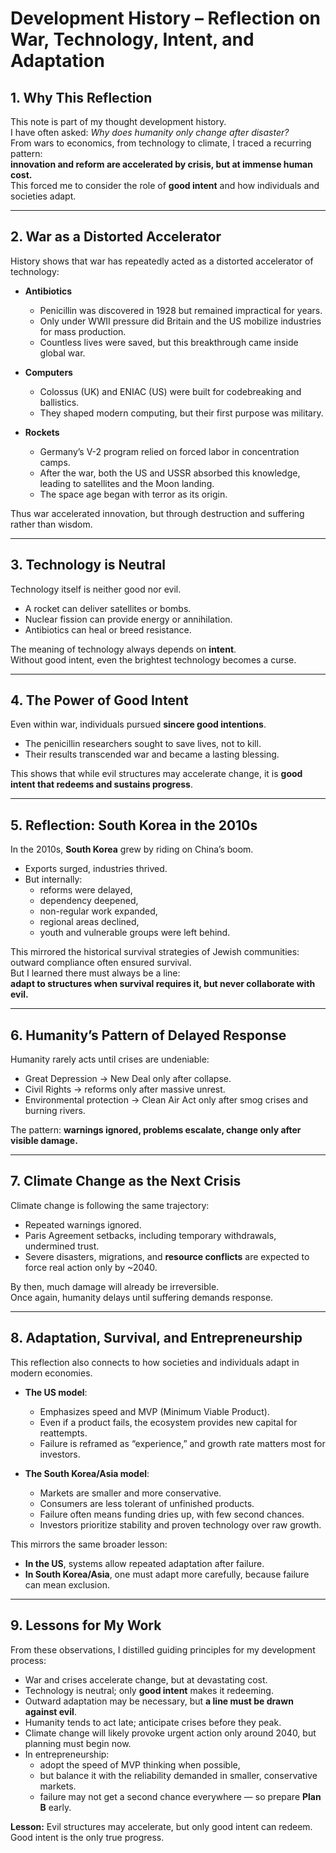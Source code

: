 # Development History – Reflection on War, Technology, Intent, and Adaptation

## 1. Why This Reflection
This note is part of my thought development history.  
I have often asked: *Why does humanity only change after disaster?*  
From wars to economics, from technology to climate, I traced a recurring pattern:  
**innovation and reform are accelerated by crisis, but at immense human cost.**  
This forced me to consider the role of **good intent** and how individuals and societies adapt.

---

## 2. War as a Distorted Accelerator
History shows that war has repeatedly acted as a distorted accelerator of technology:  

- **Antibiotics**  
  - Penicillin was discovered in 1928 but remained impractical for years.  
  - Only under WWII pressure did Britain and the US mobilize industries for mass production.  
  - Countless lives were saved, but this breakthrough came inside global war.  

- **Computers**  
  - Colossus (UK) and ENIAC (US) were built for codebreaking and ballistics.  
  - They shaped modern computing, but their first purpose was military.  

- **Rockets**  
  - Germany’s V-2 program relied on forced labor in concentration camps.  
  - After the war, both the US and USSR absorbed this knowledge, leading to satellites and the Moon landing.  
  - The space age began with terror as its origin.  

Thus war accelerated innovation, but through destruction and suffering rather than wisdom.

---

## 3. Technology is Neutral
Technology itself is neither good nor evil.  
- A rocket can deliver satellites or bombs.  
- Nuclear fission can provide energy or annihilation.  
- Antibiotics can heal or breed resistance.  

The meaning of technology always depends on **intent**.  
Without good intent, even the brightest technology becomes a curse.  

---

## 4. The Power of Good Intent
Even within war, individuals pursued **sincere good intentions**.  
- The penicillin researchers sought to save lives, not to kill.  
- Their results transcended war and became a lasting blessing.  

This shows that while evil structures may accelerate change, it is **good intent that redeems and sustains progress**.

---

## 5. Reflection: South Korea in the 2010s
In the 2010s, **South Korea** grew by riding on China’s boom.  
- Exports surged, industries thrived.  
- But internally:  
  - reforms were delayed,  
  - dependency deepened,  
  - non-regular work expanded,  
  - regional areas declined,  
  - youth and vulnerable groups were left behind.  

This mirrored the historical survival strategies of Jewish communities: outward compliance often ensured survival.  
But I learned there must always be a line:  
**adapt to structures when survival requires it, but never collaborate with evil.**

---

## 6. Humanity’s Pattern of Delayed Response
Humanity rarely acts until crises are undeniable:  
- Great Depression → New Deal only after collapse.  
- Civil Rights → reforms only after massive unrest.  
- Environmental protection → Clean Air Act only after smog crises and burning rivers.  

The pattern: **warnings ignored, problems escalate, change only after visible damage.**

---

## 7. Climate Change as the Next Crisis
Climate change is following the same trajectory:  
- Repeated warnings ignored.  
- Paris Agreement setbacks, including temporary withdrawals, undermined trust.  
- Severe disasters, migrations, and **resource conflicts** are expected to force real action only by ~2040.  

By then, much damage will already be irreversible.  
Once again, humanity delays until suffering demands response.  

---

## 8. Adaptation, Survival, and Entrepreneurship
This reflection also connects to how societies and individuals adapt in modern economies.  

- **The US model**:  
  - Emphasizes speed and MVP (Minimum Viable Product).  
  - Even if a product fails, the ecosystem provides new capital for reattempts.  
  - Failure is reframed as “experience,” and growth rate matters most for investors.  

- **The South Korea/Asia model**:  
  - Markets are smaller and more conservative.  
  - Consumers are less tolerant of unfinished products.  
  - Failure often means funding dries up, with few second chances.  
  - Investors prioritize stability and proven technology over raw growth.  

This mirrors the same broader lesson:  
- **In the US**, systems allow repeated adaptation after failure.  
- **In South Korea/Asia**, one must adapt more carefully, because failure can mean exclusion.  

---

## 9. Lessons for My Work
From these observations, I distilled guiding principles for my development process:  

- War and crises accelerate change, but at devastating cost.  
- Technology is neutral; only **good intent** makes it redeeming.  
- Outward adaptation may be necessary, but **a line must be drawn against evil**.  
- Humanity tends to act late; anticipate crises before they peak.  
- Climate change will likely provoke urgent action only around 2040, but planning must begin now.  
- In entrepreneurship:  
  - adopt the speed of MVP thinking when possible,  
  - but balance it with the reliability demanded in smaller, conservative markets.  
  - failure may not get a second chance everywhere — so prepare **Plan B** early.  

**Lesson:** Evil structures may accelerate, but only good intent can redeem.  
Good intent is the only true progress.  

